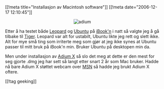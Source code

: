 [[!meta  title="Installasjon av Macintosh software"]]
[[!meta  date="2006-12-17 12:10:45"]]
<div align="center"><img id="image395" src="http://pjatt.net/images/2006/12/picture-1.png" alt="adium"  /></div>

Etter å ha testet både <a href="http://en.wikipedia.org/wiki/Mac_OS_X_v10.5">Leopard</a> og <a href="http://en.wikipedia.org/wiki/Ubuntu_%28Linux_distribution%29">Ubuntu</a> på <a href="http://en.wikipedia.org/wiki/Ibook">iBook'n</a> i natt så valgte jeg å gå tilbake til <a href="http://en.wikipedia.org/wiki/Mac_OS_X_v10.4">Tiger</a>. Leopard var alt for ustabilt, Ubuntu likte jeg rett og slett ikke. Alt for mye små ting som irriterte meg som gjør at jeg ikke synes at Ubuntu passer til mitt bruk på iBook'n min. Bruker Ubuntu på desktopen min da.

Men under installasjon av <a href="http://en.wikipedia.org/wiki/Adium">Adium X</a> så slo det meg at dette er den mest for seg gjorte .dmg jeg har sett så langt etter snart 2 år som Mac bruker. Hadde nå bare Adium X støttet webcam over <a href="http://en.wikipedia.org/wiki/.NET_Messenger_Service">MSN</a> så hadde jeg brukt Adium X oftere.

[[!tag  geeking]]